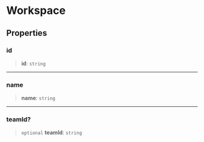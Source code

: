 # Workspace

## Properties

### id

> **id**: `string`

***

### name

> **name**: `string`

***

### teamId?

> `optional` **teamId**: `string`
